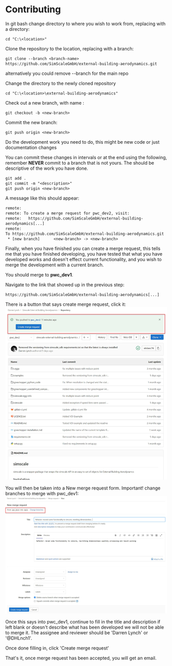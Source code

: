 # Contributing

In git bash change directory to where you wish to work from, replacing <location> with a directory:

    cd "C:\<location>"

Clone the repository to the location, replacing <branch-name> with a branch:

    git clone --branch <branch-name> https://github.com/SimScaleGmbH/external-building-aerodynamics.git

alternatively you could remove --branch <branch-name> for the main repo

Change the directory to the newly cloned repository

    cd "C:\<location>\external-building-aerodynamics"

Check out a new branch, with name <new-branch>:

    git checkout -b <new-branch>

Commit the new branch:

    git push origin <new-branch>

Do the development work you need to do, this might be new code or just documentation changes

You can commit these changes in intervals or at the end using the following, 
remember **NEVER** commit to a branch that is not yours. The <description> should 
be descriptive of the work you have done.

    git add .
    git commit -m "<description>"
    git push origin <new-branch>

A message like this should appear:

    remote:
    remote: To create a merge request for pwc_dev2, visit:
    remote:   https://github.com/SimScaleGmbH/external-building-aerodynamics[...]
    remote:
    To https://github.com/SimScaleGmbH/external-building-aerodynamics.git
     * [new branch]      <new-branch> -> <new-branch>

Finally, when you have finished you can create a merge request, this tells me
that you have finished developing, you have tested that what you have developed
works and doesn't effect current functionality, and you wish to merge the development
with a current branch. 

You should merge to **pwc_dev1**.

Navigate to the link that showed up in the previous step:

    https://github.com/SimScaleGmbH/external-building-aerodynamics[...]

There is a button that says create merge request, click it:
![image info](./images/commit_documentation_images/merge_request.JPG)

You will then be taken into a New merge request form. Important! change branches to merge with pwc_dev1:
![image info](./images/commit_documentation_images/change_branch.JPG)

Once this says <new-branch> into pwc_dev1, continue to fill in the title and 
description if left blank or doesn't describe what has been developed we will not
be able to merge it. The assignee and reviewer should be 'Darren Lynch' or '@DHLnch1'.

Once done filling in, click 'Create merge request'

That's it, once merge request has been accepted, you will get an email. 